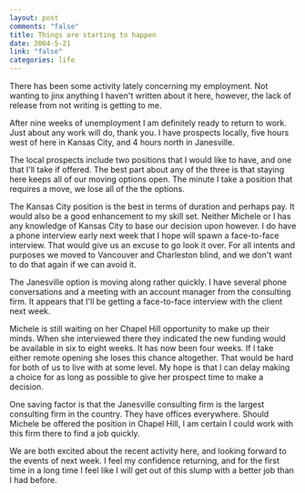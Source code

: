 ```yaml
--- 
layout: post
comments: "false"
title: Things are starting to happen
date: 2004-5-21
link: "false"
categories: life
---
```

There has been some activity lately concerning my employment. Not wanting to jinx anything I haven't written about it here, however, the lack of release from not writing is getting to me.

After nine weeks of unemployment I am definitely ready to return to work. Just about any work will do, thank you. I have prospects locally, five hours west of here in Kansas City, and 4 hours north in Janesville.

The local prospects include two positions that I would like to have, and one that I'll take if offered. The best part about any of the three is that staying here keeps all of our moving options open. The minute I take a position that requires a move, we lose all of the the options.

The Kansas City position is the best in terms of duration and perhaps pay. It would also be a good enhancement to my skill set. Neither Michele or I has any knowledge of Kansas City to base our decision upon however. I do have a phone interview early next week that I hope will spawn a face-to-face interview. That would give us an excuse to go look it over. For all intents and purposes we moved to Vancouver and Charleston blind, and we don't want to do that again if we can avoid it.

The Janesville option is moving along rather quickly. I have several phone conversations and a meeting with an account manager from the consulting firm.  It appears that I'll be getting a face-to-face interview with the client next week.

Michele is still waiting on her Chapel Hill opportunity to make up their minds. When she interviewed there they indicated the new funding would be available in six to eight weeks. It has now been four weeks. If I take either remote opening she loses this chance altogether. That would be hard for both of us to live with at some level. My hope is that I can delay making a choice for as long as possible to give her prospect time to make a decision.

One saving factor is that the Janesville consulting firm is the largest consulting firm in the country. They have offices everywhere. Should Michele be offered the position in Chapel Hill, I am certain I could work with this firm there to find a job quickly.

We are both excited about the recent activity here, and looking forward to the events of next week. I feel my confidence returning, and for the first time in a long time I feel like I will get out of this slump with a better job than I had before.
